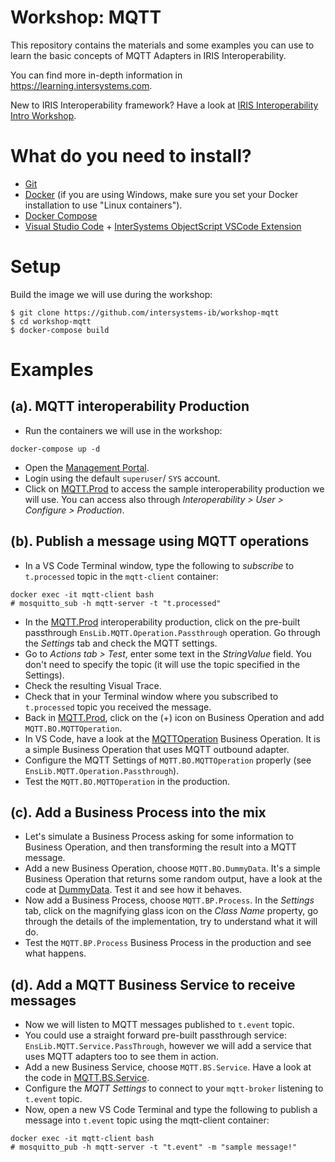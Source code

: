 # Workshop: MQTT
This repository contains the materials and some examples you can use to learn the basic concepts of MQTT Adapters in IRIS Interoperability. 

You can find more in-depth information in https://learning.intersystems.com.

New to IRIS Interoperability framework? Have a look at [IRIS Interoperability Intro Workshop](https://github.com/intersystems-ib/workshop-interop-intro).

# What do you need to install? 
* [Git](https://git-scm.com/downloads) 
* [Docker](https://www.docker.com/products/docker-desktop) (if you are using Windows, make sure you set your Docker installation to use "Linux containers").
* [Docker Compose](https://docs.docker.com/compose/install/)
* [Visual Studio Code](https://code.visualstudio.com/download) + [InterSystems ObjectScript VSCode Extension](https://marketplace.visualstudio.com/items?itemName=daimor.vscode-objectscript)

# Setup
Build the image we will use during the workshop:

```console
$ git clone https://github.com/intersystems-ib/workshop-mqtt
$ cd workshop-mqtt
$ docker-compose build
```

# Examples

## (a). MQTT interoperability Production
* Run the containers we will use in the workshop:
```
docker-compose up -d
```
* Open the [Management Portal](http://localhost:52773/csp/sys/UtilHome.csp).
* Login using the default `superuser`/ `SYS` account.
* Click on [MQTT.Prod](http://localhost:52773/csp/user/EnsPortal.ProductionConfig.zen?PRODUCTION=MQTT.Prod) to access the sample interoperability production we will use. You can access also through *Interoperability > User > Configure > Production*.


## (b). Publish a message using MQTT operations
* In a VS Code Terminal window, type the following to *subscribe* to `t.processed` topic in the `mqtt-client` container:
```console
docker exec -it mqtt-client bash
# mosquitto_sub -h mqtt-server -t "t.processed"
``` 
* In the [MQTT.Prod](http://localhost:52773/csp/user/EnsPortal.ProductionConfig.zen?PRODUCTION=MQTT.Prod) interoperability production, click on the pre-built passthrough `EnsLib.MQTT.Operation.Passthrough` operation. Go through the *Settings* tab and check the MQTT settings.
* Go to *Actions tab > Test*, enter some text in the *StringValue* field. You don't need to specify the topic (it will use the topic specified in the Settings).
* Check the resulting Visual Trace.
* Check that in your Terminal window where you subscribed to `t.processed` topic you received the message.
* Back in [MQTT.Prod](http://localhost:52773/csp/user/EnsPortal.ProductionConfig.zen?PRODUCTION=MQTT.Prod), click on the (+) icon on Business Operation and add `MQTT.BO.MQTTOperation`.
* In VS Code, have a look at the [MQTTOperation](iris/src/MQTT/BO/MQTTOperation.cls) Business Operation. It is a simple Business Operation that uses MQTT outbound adapter.
* Configure the MQTT Settings of `MQTT.BO.MQTTOperation` properly (see `EnsLib.MQTT.Operation.Passthrough`).
* Test the `MQTT.BO.MQTTOperation` in the production.

## (c). Add a Business Process into the mix
* Let's simulate a Business Process asking for some information to Business Operation, and then transforming the result into a MQTT message.
* Add a new Business Operation, choose `MQTT.BO.DummyData`. It's a simple Business Operation that returns some random output, have a look at the code at [DummyData](iris/src/MQTT/BO/DummyData.cls). Test it and see how it behaves.
* Now add a Business Process, choose `MQTT.BP.Process`. In the *Settings* tab, click on the magnifying glass icon on the *Class Name* property, go through the details of the implementation, try to understand what it will do.
* Test the `MQTT.BP.Process` Business Process in the production and see what happens.

## (d). Add a MQTT Business Service to receive messages
* Now we will listen to MQTT messages published to `t.event` topic.
* You could use a straight forward pre-built passthrough service: `EnsLib.MQTT.Service.PassThrough`, however we will add a service that uses MQTT adapters too to see them in action.
* Add a new Business Service, choose `MQTT.BS.Service`. Have a look at the code in [MQTT.BS.Service](iris/src/MQTT/BS/MQTTService.cls).
* Configure the *MQTT Settings* to connect to your `mqtt-broker` listening to `t.event` topic. 
* Now, open a new VS Code Terminal and type the following to publish a message into `t.event` topic using the mqtt-client container:
```console
docker exec -it mqtt-client bash
# mosquitto_pub -h mqtt-server -t "t.event" -m "sample message!"
``` 



